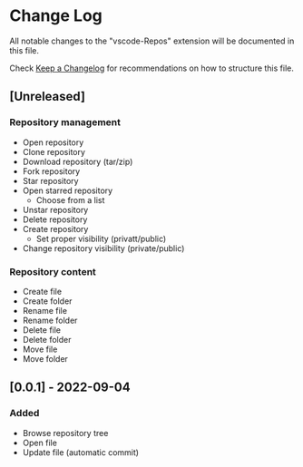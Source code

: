 # Change Log

All notable changes to the "vscode-Repos" extension will be documented in this file.

Check [Keep a Changelog](http://keepachangelog.com/) for recommendations on how to structure this file.

## [Unreleased]

### Repository management

* Open repository
* Clone repository
* Download repository (tar/zip)
* Fork repository
* Star repository
* Open starred repository
  * Choose from a list
* Unstar repository
* Delete repository
* Create repository
  * Set proper visibility (privatt/public)
* Change repository visibility (private/public)

### Repository content

* Create file
* Create folder
* Rename file
* Rename folder
* Delete file
* Delete folder
* Move file
* Move folder

## [0.0.1] - 2022-09-04

### Added

* Browse repository tree
* Open file
* Update file (automatic commit)
